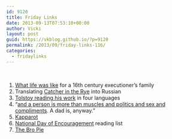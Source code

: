 ```yaml
---
id: 9120
title: Friday Links
date: 2013-09-13T07:53:10+00:00
author: Vicki
layout: post
guid: https://vkblog.github.io/?p=9120
permalink: /2013/09/friday-links-116/
categories:
  - fridaylinks
---
```

&nbsp;

  1. <a href="http://blog.longreads.com/post/60998782718/what-life-is-like-for-an-executioners-family-in-the" target="_blank">What life was like</a> for a 16th century executioner&#8217;s family
  2. Translating <a href="http://www.newyorker.com/online/blogs/books/2013/09/translating-catcher-in-the-rye-if-holden-caulfield-spoke-russian.html" target="_blank">Catcher in the Rye</a> into Russian
  3. <a href="http://www.openculture.com/2012/05/rare_recording_leo_tolstoy_reads_his_work_in_four_languages_1909.html" target="_blank">Tolstoy reading his work</a> in four languages
  4. &#8220;<a href="http://therumpus.net/2013/09/love-love-love/" target="_blank">and a person is more than muscles and politics and sex and compliments</a>. A dad is, anyway.&#8221;
  5. <a href="http://www.tabletmag.com/scroll/145240/a-yom-kippur-ritual-i-cant-give-up" target="_blank">Kapparot</a>
  6. <a href="http://biblioklept.org/2013/09/12/national-day-of-encouragement-reading-list/" target="_blank">National Day of Encouragement</a> reading list
  7. <a href="http://thehairpin.com/2013/09/the-bro-pie/" target="_blank">The Bro Pie</a>